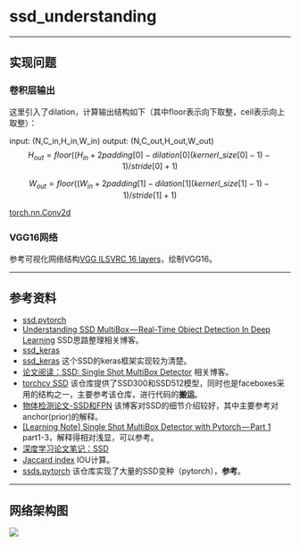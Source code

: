 # ssd_understanding

---
## 实现问题

### 卷积层输出
这里引入了dilation，计算输出结构如下（其中floor表示向下取整，ceil表示向上取整）：

input: (N,C_in,H_in,W_in) 
output: (N,C_out,H_out,W_out)
$$H_{out}=floor((H_{in}+2padding[0]-dilation[0](kernerl\_size[0]-1)-1)/stride[0]+1)$$

$$W_{out}=floor((W_{in}+2padding[1]-dilation[1](kernerl\_size[1]-1)-1)/stride[1]+1)$$

[torch.nn.Conv2d](https://pytorch.org/docs/stable/nn.html#torch.nn.Conv2d)

### VGG16网络

参考可视化网络结构[VGG ILSVRC 16 layers](http://ethereon.github.io/netscope/#/preset/vgg-16)，绘制VGG16。

---
## 参考资料

- [ssd.pytorch](https://github.com/amdegroot/ssd.pytorch)
- [Understanding SSD MultiBox — Real-Time Object Detection In Deep Learning](https://towardsdatascience.com/understanding-ssd-multibox-real-time-object-detection-in-deep-learning-495ef744fab) SSD思路整理相关博客。
- [ssd_keras](https://github.com/pierluigiferrari/ssd_keras)
- [ssd_keras](https://github.com/rykov8/ssd_keras/blob/master/ssd.py) 这个SSD的keras框架实现较为清楚。
- [论文阅读：SSD: Single Shot MultiBox Detector](https://blog.csdn.net/u010167269/article/details/52563573) 相关博客。
- [torchcv SSD](https://github.com/kuangliu/torchcv/blob/master/torchcv/models/ssd/net.py) 该仓库提供了SSD300和SSD512模型，同时也是faceboxes采用的结构之一，主要参考该仓库，进行代码的**搬运**。
- [物体检测论文-SSD和FPN](http://hellodfan.com/2017/10/14/%E7%89%A9%E4%BD%93%E6%A3%80%E6%B5%8B%E8%AE%BA%E6%96%87-SSD%E5%92%8CFPN/) 该博客对SSD的细节介绍较好，其中主要参考对anchor(prior)的解释。
- [[Learning Note] Single Shot MultiBox Detector with Pytorch — Part 1](https://towardsdatascience.com/learning-note-single-shot-multibox-detector-with-pytorch-part-1-38185e84bd79) part1-3，解释得相对浅显，可以参考。
- [深度学习论文笔记：SSD](http://jacobkong.github.io/posts/3118967289/)
- [Jaccard index](https://en.wikipedia.org/wiki/Jaccard_index) IOU计算。
- [ssds.pytorch](https://github.com/ShuangXieIrene/ssds.pytorch) 该仓库实现了大量的SSD变种（pytorch），**参考**。

---
## 网络架构图

![](http://chenguanfuqq.gitee.io/tuquan2/img_2018_5/ssd_arch.png)